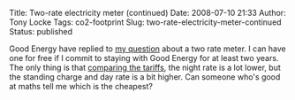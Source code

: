 Title: Two-rate electricity meter (continued)
Date: 2008-07-10 21:33
Author: Tony Locke
Tags: co2-footprint
Slug: two-rate-electricity-meter-continued
Status: published

Good Energy have replied to
[my question]({filename}two-rate-electricity-meter.md) about a two rate meter. I can have one for free if I commit to staying with Good Energy for at least two years. The only thing is that [comparing the tariffs](http://www.good-energy.co.uk/PDF/ge_domestic_ref08.pdf), the night rate is a lot lower, but the standing charge and day rate is a bit higher. Can someone who's good at maths tell me which is the cheapest?
